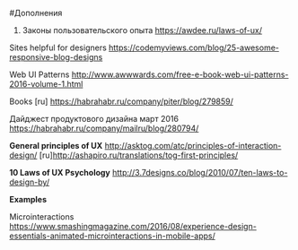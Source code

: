 #Дополнения


1. Законы пользовательского опыта
https://awdee.ru/laws-of-ux/


Sites helpful for designers
https://codemyviews.com/blog/25-awesome-responsive-blog-designs

Web UI Patterns
http://www.awwwards.com/free-e-book-web-ui-patterns-2016-volume-1.html

Books
[ru] https://habrahabr.ru/company/piter/blog/279859/


Дайджест продуктового дизайна март 2016
https://habrahabr.ru/company/mailru/blog/280794/


**General principles of UX**
http://asktog.com/atc/principles-of-interaction-design/
[ru]http://ashapiro.ru/translations/tog-first-principles/

**10 Laws of UX Psychology**
http://3.7designs.co/blog/2010/07/ten-laws-to-design-by/


**Examples**

Microinteractions
https://www.smashingmagazine.com/2016/08/experience-design-essentials-animated-microinteractions-in-mobile-apps/
